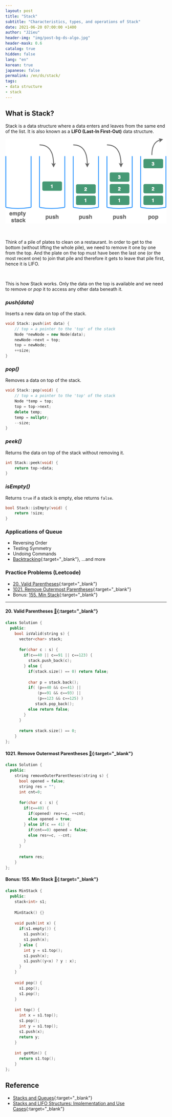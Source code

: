 ```yaml
---
layout: post
title: "Stack"
subtitle: "Characteristics, types, and operations of Stack"
date: 2021-06-20 07:00:00 +1400
author: "J2ieu"
header-img: "img/post-bg-ds-algo.jpg"
header-mask: 0.6
catalog: true
hidden: false
lang: "en"
korean: true
japanese: false
permalink: /en/ds/stack/
tags:
- data structure
- stack
---
```


## What is Stack?
Stack is a data structure where a data enters and leaves from the same end of the list.
It is also known as a **LIFO (Last-In First-Out)** data structure.

![stack figure](/img/in-post/devouring/week3/stack1.png)

<br>

Think of a pile of plates to clean on a restaurant. 
In order to get to the bottom (without lifting the whole pile), we need to remove it one by one from the top.
And the plate on the top must have been the last one (or the most recent one) to join that pile and therefore it gets to
leave that pile first, hence it is LIFO.

<br>

This is how Stack works. Only the data on the top is available and we need to remove or _pop_ it to access
any other data beneath it.

### _push(data)_

Inserts a new data on top of the stack.

```cpp
void Stack::push(int data) {
    // top = a pointer to the 'top' of the stack
    Node *newNode = new Node(data);
    newNode->next = top;
    top = newNode;
    ++size;
}
```

### _pop()_

Removes a data on top of the stack.

```cpp
void Stack::pop(void) {
    // top = a pointer to the 'top' of the stack
    Node *temp = top;
    top = top->next;
    delete temp;
    temp = nullptr;
    --size;
}
```

### _peek()_

Returns the data on top of the stack without removing it.

```cpp
int Stack::peek(void) {
    return top->data;
}
```

### _isEmpty()_

Returns `true` if a stack is empty, else returns `false`.

```cpp
bool Stack::isEmpty(void) {
    return !size;
}
```

### Applications of Queue
- Reversing Order
- Testing Symmetry
- Undoing Commands
- [Backtracking](https://www.geeksforgeeks.org/backtracking-introduction/){:target="_blank"}, ...and more

### Practice Problems (Leetcode)
- [20. Valid Parentheses](https://leetcode.com/problems/valid-parentheses/){:target="_blank"}
- [1021. Remove Outermost Parentheses](https://leetcode.com/problems/remove-outermost-parentheses/){:target="_blank"}
- Bonus: [155. Min Stack](https://leetcode.com/problems/min-stack/){:target="_blank"}

---

#### 20. Valid Parentheses [🔗](https://leetcode.com/problems/valid-parentheses/){:target="_blank"}
```cpp
class Solution {
  public:
    bool isValid(string s) {
      vector<char> stack;

      for(char c : s) {
        if(c==40 || c==91 || c==123) {
          stack.push_back(c);
        } else {
          if(stack.size() == 0) return false;

          char p = stack.back();
          if( (p==40 && c==41) || 
              (p==91 && c==93) || 
              (p==123 && c==125) ) 
             stack.pop_back();
          else return false;
        }
      }

      return stack.size() == 0;
    }
};
```

#### 1021. Remove Outermost Parentheses [🔗](https://leetcode.com/problems/remove-outermost-parentheses/){:target="_blank"}
```cpp
class Solution {
  public:
    string removeOuterParentheses(string s) {
      bool opened = false;
      string res = "";
      int cnt=0;

      for(char c : s) {
        if(c==40) {
          if(opened) res+=c, ++cnt;
          else opened = true;
        } else if(c == 41) {
          if(cnt==0) opened = false;
          else res+=c, --cnt;
        }
      }

      return res;
    }
};
```

#### Bonus: 155. Min Stack [🔗](https://leetcode.com/problems/min-stack/){:target="_blank"}
```cpp
class MinStack {
  public:
    stack<int> s1;

    MinStack() {}

    void push(int x) {
      if(s1.empty()) {
        s1.push(x);
        s1.push(x);
      } else {
        int y = s1.top();
        s1.push(x);
        s1.push((y<x) ? y : x);
      }
    }

    void pop() {
      s1.pop();
      s1.pop();
    }

    int top() {
      int x = s1.top();
      s1.pop();
      int y = s1.top();
      s1.push(x);
      return y;
    }

    int getMin() {
      return s1.top();
    }
};
```


## Reference
- [Stacks and Queues](https://www.andrew.cmu.edu/course/15-121/lectures/Stacks%20and%20Queues/Stacks%20and%20Queues.html){:target="_blank"}
- [Stacks and LIFO Structures: Implementation and Use Cases](https://medium.com/swift2go/stacks-and-lifo-structures-implementation-and-use-cases-7ada8f8c400){:target="_blank"}
